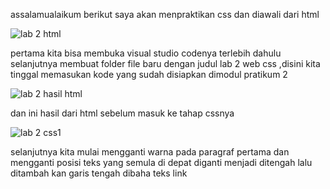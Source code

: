 assalamualaikum berikut saya akan menpraktikan css dan diawali dari html

![lab 2 html](https://user-images.githubusercontent.com/57024231/114207849-03e66e80-9987-11eb-8401-15ce726fe76a.png)

pertama kita bisa membuka visual studio codenya terlebih dahulu selanjutnya membuat folder file baru dengan judul lab 2 web css ,disini kita tinggal memasukan kode yang sudah disiapkan dimodul pratikum 2 

![lab 2 hasil html](https://user-images.githubusercontent.com/57024231/114207979-2a0c0e80-9987-11eb-8643-2e05dcc1e5ba.png)

dan ini hasil dari html sebelum masuk ke tahap cssnya

![lab 2 css1](https://user-images.githubusercontent.com/57024231/114255159-db3d9380-99dd-11eb-9367-ba46aabaf197.png)

selanjutnya kita mulai mengganti warna pada paragraf pertama dan mengganti posisi teks yang semula di depat diganti menjadi ditengah lalu ditambah kan garis tengah dibaha teks link


